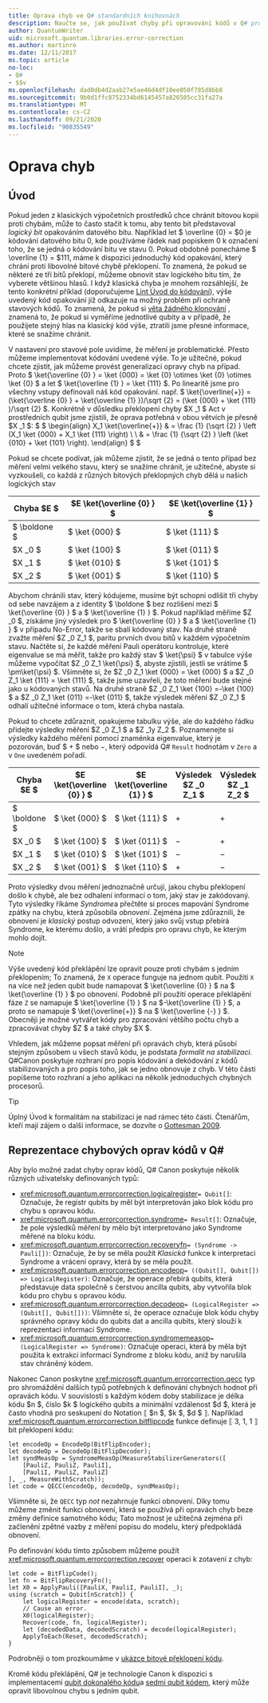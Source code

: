 ```yaml
---
title: Oprava chyb ve Q# standardních knihovnách
description: Naučte se, jak používat chyby při opravování kódů v Q# programech při ochraně stavu qubits.
author: QuantumWriter
uid: microsoft.quantum.libraries.error-correction
ms.author: martinro
ms.date: 12/11/2017
ms.topic: article
no-loc:
- Q#
- $$v
ms.openlocfilehash: dad0db4d2aab27e5ae46d4df10ee050f785d8bb8
ms.sourcegitcommit: 9b0d1ffc8752334bd6145457a826505cc31fa27a
ms.translationtype: MT
ms.contentlocale: cs-CZ
ms.lasthandoff: 09/21/2020
ms.locfileid: "90835549"
---
```

# <a name="error-correction"></a>Oprava chyb #

## <a name="introduction"></a>Úvod ##

Pokud jeden z klasických výpočetních prostředků chce chránit bitovou kopii proti chybám, může to často stačit k tomu, aby tento bit představoval *logický bit* opakováním datového bitu.
Například let $ \overline {0} = $0 je kódování datového bitu 0, kde používáme řádek nad popiskem 0 k označení toho, že se jedná o kódování bitu ve stavu 0.
Pokud obdobně ponecháme $ \overline {1} = $111, máme k dispozici jednoduchý kód opakování, který chrání proti libovolné bitové chybě překlopení.
To znamená, že pokud se některé ze tří bitů překlopí, můžeme obnovit stav logického bitu tím, že vyberete většinou hlasů.
I když klasická chyba je mnohem rozsáhlejší, že tento konkrétní příklad (doporučujeme [Lint Úvod do kódování](https://www.springer.com/us/book/9783540641339)), výše uvedený kód opakování již odkazuje na možný problém při ochraně stavových kódů.
To znamená, že pokud si [věta žádného klonování](xref:microsoft.quantum.concepts.pauli#the-no-cloning-theorem) , znamená to, že pokud si vyměříme jednotlivé qubity a v případě, že použijete stejný hlas na klasický kód výše, ztratili jsme přesné informace, které se snažíme chránit.

V nastavení pro stavové pole uvidíme, že měření je problematické. Přesto můžeme implementovat kódování uvedené výše.
To je užitečné, pokud chcete zjistit, jak můžeme provést generalizaci opravy chyb na případ.
Proto $ \ket{\overline {0} } = \ket {000} = \ket {0} \otimes \ket {0} \otimes \ket {0} $ a let $ \ket{\overline {1} } = \ket {111} $.
Po linearitě jsme pro všechny vstupy definovali náš kód opakování. např. $ \ket{\overline{+}} = (\ket{\overline {0} } + \ket{\overline {1} })/\sqrt {2} = (\ket {000} + \ket {111} )/\sqrt {2} $.
Konkrétně v důsledku překlopení chyby $X _1 $ Act v prostředních qubit jsme zjistili, že oprava potřebná v obou větvích je přesně $X _1 $: $ $ \begin{align} X_1 \ket{\overline{+}} & = \frac {1} {\sqrt {2} } \left (X_1 \ket {000} + X_1 \ket {111} \right) \\ \\ & = \frac {1} {\sqrt {2} } \left (\ket {010} + \ket {101} \right).
\end{align} $ $

Pokud se chcete podívat, jak můžeme zjistit, že se jedná o tento případ bez měření velmi velkého stavu, který se snažíme chránit, je užitečné, abyste si vyzkoušeli, co každá z různých bitových překlopných chyb dělá u našich logických stav

| Chyba $E $ | $E \ket{\overline {0} } $ | $E \ket{\overline {1} } $ |
| --- | --- | --- |
| $ \boldone $ | $ \ket {000} $ | $ \ket {111} $ |
| $X _0 $ | $ \ket {100} $ | $ \ket {011} $ |
| $X _1 $ | $ \ket {010} $ | $ \ket {101} $ |
| $X _2 $ | $ \ket {001} $ | $ \ket {110} $ |

Abychom chránili stav, který kódujeme, musíme být schopni odlišit tři chyby od sebe navzájem a z identity $ \boldone $ bez rozlišení mezi $ \ket{\overline {0} } $ a $ \ket{\overline {1} } $.
Pokud například měříme $Z _0 $, získáme jiný výsledek pro $ \ket{\overline {0} } $ a $ \ket{\overline {1} } $ v případu No-Error, takže se sbalí kódovaný stav.
Na druhé straně zvažte měření $Z _0 Z_1 $, paritu prvních dvou bitů v každém výpočetním stavu.
Načtěte si, že každé měření Pauli operátoru kontroluje, které eigenvalue se má měřit, takže pro každý stav $ \ket{\psi} $ v tabulce výše můžeme vypočítat $Z _0 Z_1 \ket{\psi} $, abyste zjistili, jestli se vrátíme $ \pm\ket{\psi} $.
Všimněte si, že $Z _0 Z_1 \ket {000} = \ket {000} $ a $Z _0 Z_1 \ket {111} = \ket {111} $, takže jsme uzavřeli, že toto měření bude stejné jako u kódovaných stavů.
Na druhé straně $Z _0 Z_1 \ket {100} =-\ket {100} $ a $Z _0 Z_1 \ket {011} =-\ket {011} $, takže výsledek měření $Z _0 Z_1 $ odhalí užitečné informace o tom, která chyba nastala.

Pokud to chcete zdůraznit, opakujeme tabulku výše, ale do každého řádku přidejte výsledky měření $Z _0 Z_1 $ a $Z _1y Z_2 $.
Poznamenejte si výsledky každého měření pomocí znaménka eigenvalue, který je pozorován, buď $ + $ nebo $-$, který odpovídá Q# `Result` hodnotám v `Zero` a v `One` uvedeném pořadí.

| Chyba $E $ | $E \ket{\overline {0} } $ | $E \ket{\overline {1} } $ | Výsledek $Z _0 Z_1 $ | Výsledek $Z _1 Z_2 $ |
| --- | --- | --- | --- | --- |
| $ \boldone $ | $ \ket {000} $ | $ \ket {111} $ | $+$ | $+$ |
| $X _0 $ | $ \ket {100} $ | $ \ket {011} $ | $-$ | $+$ |
| $X _1 $ | $ \ket {010} $ | $ \ket {101} $ | $-$ | $-$ |
| $X _2 $ | $ \ket {001} $ | $ \ket {110} $ | $+$ | $-$ |

Proto výsledky dvou měření jednoznačně určují, jakou chybu překlopení došlo k chybě, ale bez odhalení informací o tom, jaký stav je zakódovaný.
Tyto výsledky říkáme *Syndrome*a přečtěte si proces mapování Syndrome zpátky na chybu, která způsobila *obnovení*.
Zejména jsme zdůraznili, že obnovení je *klasický* postup odvození, který jako svůj vstup přebírá Syndrome, ke kterému došlo, a vrátí předpis pro opravu chyb, ke kterým mohlo dojít.

> [!NOTE]
> Výše uvedený kód překlápění lze opravit pouze proti chybám s jedním překlopením; To znamená, že `X` operace funguje na jednom qubit.
> Použití `X` na více než jeden qubit bude namapovat $ \ket{\overline {0} } $ na $ \ket{\overline {1} } $ po obnovení.
> Podobně při použití operace překlápění fáze `Z` se namapuje $ \ket{\overline {1} } $ na $-\ket{\overline {1} } $, a proto se namapuje $ \ket{\overline{+}} $ na $ \ket{\overline {-} } $.
> Obecněji je možné vytvářet kódy pro zpracování většího počtu chyb a zpracovávat chyby $Z $ a také chyby $X $.

Vhledem, jak můžeme popsat měření při opravách chyb, která působí stejným způsobem u všech stavů kódu, je podstata *formalit na stabilizaci*.
Q#Canon poskytuje rozhraní pro popis kódování a dekódování z kódů stabilizovaných a pro popis toho, jak se jedno obnovuje z chyb.
V této části popíšeme toto rozhraní a jeho aplikaci na několik jednoduchých chybných procesorů.

> [!TIP]
> Úplný Úvod k formalitám na stabilizaci je nad rámec této části.
> Čtenářům, kteří mají zájem o další informace, se dozvíte o [Gottesman 2009](https://arxiv.org/abs/0904.2557).

## <a name="representing-error-correcting-codes-in-no-locq"></a>Reprezentace chybových oprav kódů v Q# ##

Aby bylo možné zadat chyby oprav kódů, Q# Canon poskytuje několik různých uživatelsky definovaných typů:

- <xref:microsoft.quantum.errorcorrection.logicalregister>`= Qubit[]`: Označuje, že registr qubits by měl být interpretován jako blok kódu pro chybu s opravou kódu.
- <xref:microsoft.quantum.errorcorrection.syndrome>`= Result[]`: Označuje, že pole výsledků měření by mělo být interpretováno jako Syndrome měřené na bloku kódu.
- <xref:microsoft.quantum.errorcorrection.recoveryfn>`= (Syndrome -> Pauli[])`: Označuje, že by se měla použít *Klasická* funkce k interpretaci Syndrome a vrácení opravy, která by se měla použít.
- <xref:microsoft.quantum.errorcorrection.encodeop>`= ((Qubit[], Qubit[]) => LogicalRegister)`: Označuje, že operace přebírá qubits, která představuje data společně s čerstvou ancilla qubits, aby vytvořila blok kódu pro chybu s opravou kódu.
- <xref:microsoft.quantum.errorcorrection.decodeop>`= (LogicalRegister => (Qubit[], Qubit[]))`: Všimněte si, že operace označuje blok kódu chyby správného opravy kódu do qubits dat a ancilla qubits, který slouží k reprezentaci informací Syndrome.
- <xref:microsoft.quantum.errorcorrection.syndromemeasop>`= (LogicalRegister => Syndrome)`: Označuje operaci, která by měla být použita k extrakci informací Syndrome z bloku kódu, aniž by narušila stav chráněný kódem.

Nakonec Canon poskytne <xref:microsoft.quantum.errorcorrection.qecc> typ pro shromáždění dalších typů potřebných k definování chybných hodnot při opravách kódu. V souvislosti s každým kódem doby stabilizace je délka kódu $n $, číslo $k $ logického qubits a minimální vzdálenost $d $, která je často vhodná pro seskupení do Notation ⟦ $n $, $k $, $d $ ⟧. Například <xref:microsoft.quantum.errorcorrection.bitflipcode> funkce definuje ⟦ 3, 1, 1 ⟧ bit překlopení kódu:

```qsharp
let encodeOp = EncodeOp(BitFlipEncoder);
let decodeOp = DecodeOp(BitFlipDecoder);
let syndMeasOp = SyndromeMeasOp(MeasureStabilizerGenerators([
    [PauliZ, PauliZ, PauliI],
    [PauliI, PauliZ, PauliZ]
], _, MeasureWithScratch));
let code = QECC(encodeOp, decodeOp, syndMeasOp);
```

Všimněte si, že `QECC` typ *not* nezahrnuje funkci obnovení.
Díky tomu můžeme změnit funkci obnovení, která se používá při opravách chyb beze změny definice samotného kódu; Tato možnost je užitečná zejména při začlenění zpětné vazby z měření popisu do modelu, který předpokládá obnovení.

Po definování kódu tímto způsobem můžeme použít <xref:microsoft.quantum.errorcorrection.recover> operaci k zotavení z chyb:

```qsharp
let code = BitFlipCode();
let fn = BitFlipRecoveryFn();
let X0 = ApplyPauli([PauliX, PauliI, PauliI], _);
using (scratch = Qubit[nScratch]) {
    let logicalRegister = encode(data, scratch);
    // Cause an error.
    X0(logicalRegister);
    Recover(code, fn, logicalRegister);
    let (decodedData, decodedScratch) = decode(logicalRegister);
    ApplyToEach(Reset, decodedScratch);
}
```

Podrobněji o tom prozkoumáme v [ukázce bitové překlopení kódu](https://github.com/microsoft/Quantum/tree/main/samples/error-correction/bit-flip-code).

Kromě kódu překlápění, Q# je technologie Canon k dispozici s implementacemi [qubit dokonalého kódu](https://arxiv.org/abs/quant-ph/9602019)a [sedmi qubit kódem](https://arxiv.org/abs/quant-ph/9705052), který může opravit libovolnou chybu s jedním qubit.

